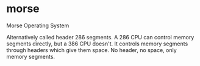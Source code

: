 # morse
Morse Operating System

Alternatively called header 286 segments. A 286 CPU can control memory segments directly, but a 386 CPU doesn't. It controls memory segments through headers which give them space. No header, no space, only memory segments.
